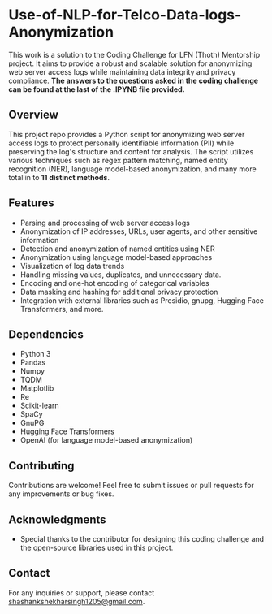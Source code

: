 # Use-of-NLP-for-Telco-Data-logs-Anonymization
This work is a solution to the Coding Challenge for LFN (Thoth) Mentorship project. It aims to provide a robust and scalable solution for anonymizing web server access logs while maintaining data integrity and privacy compliance. **The answers to the questions asked in the coding challenge can be found at the last of the .IPYNB file provided.**

## Overview
This project repo provides a Python script for anonymizing web server access logs to protect personally identifiable information (PII) while preserving the log's structure and content for analysis. The script utilizes various techniques such as regex pattern matching, named entity recognition (NER), language model-based anonymization, and many more totallin to **11 distinct methods**.

## Features
- Parsing and processing of web server access logs
- Anonymization of IP addresses, URLs, user agents, and other sensitive information
- Detection and anonymization of named entities using NER
- Anonymization using language model-based approaches
- Visualization of log data trends
- Handling missing values, duplicates, and unnecessary data.
- Encoding and one-hot encoding of categorical variables
- Data masking and hashing for additional privacy protection
- Integration with external libraries such as Presidio, gnupg, Hugging Face Transformers, and more.

## Dependencies
- Python 3
- Pandas
- Numpy
- TQDM
- Matplotlib
- Re
- Scikit-learn
- SpaCy
- GnuPG
- Hugging Face Transformers
- OpenAI (for language model-based anonymization)

## Contributing
Contributions are welcome! Feel free to submit issues or pull requests for any improvements or bug fixes.

## Acknowledgments
- Special thanks to the contributor for designing this coding challenge and the open-source libraries used in this project.

## Contact
For any inquiries or support, please contact shashankshekharsingh1205@gmail.com.
